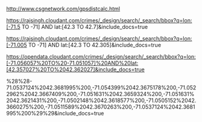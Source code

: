 http://www.csgnetwork.com/gpsdistcalc.html

https://rajsingh.cloudant.com/crimes/_design/search/_search/bbox?q=lon:[-71.5 TO -71] AND lat:[42.3 TO 42.7]&include_docs=true

https://rajsingh.cloudant.com/crimes/_design/search/_search/bbox?q=lon:[-71.005 TO -71] AND lat:[42.3 TO 42.305]&include_docs=true

https://opendata.cloudant.com/crimes/_design/search/_search/bbox?q=lon:[-71.056057%20TO%20-71.051057]%20AND%20lat:[42.357027%20TO%2042.362027]&include_docs=true

%28%28-71.0537124%2042.3681995%200,-71.054399%2042.3675178%200,-71.0522962%2042.3667409%200,-71.051631%2042.3659324%200,-71.051631%2042.3621431%200,-71.0502148%2042.3618577%200,-71.0505152%2042.3660275%200,-71.0511589%2042.3670263%200,-71.0537124%2042.3681995%200%29%29&include_docs=true